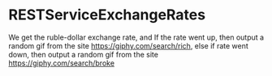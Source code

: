 # RESTServiceExchangeRates
We get the ruble-dollar exchange rate, 
and If the rate went up, then output a random gif from the site https://giphy.com/search/rich,
else if rate went down, then output a random gif from the site https://giphy.com/search/broke
